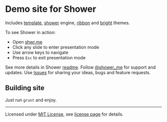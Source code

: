 # Demo site for Shower

Includes [template](https://github.com/shower/template), [shower](https://github.com/shower/shower) engine, [ribbon](https://github.com/shower/ribbon) and [bright](https://github.com/shower/bright) themes.

To see Shower in action:

- Open [shwr.me](http://shwr.me/)
- Click any slide to enter presentation mode
- Use arrow keys to navigate
- Press `Esc` to exit presentation mode

See more details in Shower [readme](https://github.com/shower/shower#readme). Follow [@shower_me](http://twitter.com/shower_me/) for support and updates. Use [Issues](https://github.com/shower/shower/issues) for sharing your ideas, bugs and feature requests.

## Building site

Just run `grunt` and enjoy.

---
Licensed under [MIT License](http://en.wikipedia.org/wiki/MIT_License), see [license page](https://github.com/shower/shower/wiki/MIT-License) for details.